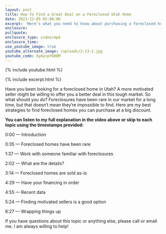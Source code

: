 ```yaml
---
layout: post
title: How To Find a Great Deal on a Foreclosed Utah Home
date: 2023-12-05 05:00:00
excerpt: 'Here’s what you need to know about purchasing a foreclosed home in Utah. '
enclosure:
pullquote:
enclosure_type: video/mp4
enclosure_time:
use_youtube_image: true
youtube_alternate_image: /uploads/2-13-2.jpg
youtube_code: XyAyvpY60OM
---
```

{% include youtube.html %}

{% include excerpt.html %}

Have you been looking for a foreclosed home in Utah? A more motivated seller might be willing to offer you a better deal in this tough market. So what should you do? Foreclosures have been rare in our market for a long time, but that doesn’t mean they’re impossible to find. Here are my best strategies to find foreclosed homes you can purchase at a big discount.&nbsp;

**You can listen to my full explanation in the video above or skip to each topic using the timestamps provided:**

0:00 — Introduction&nbsp;

0:35 — Foreclosed homes have been rare&nbsp;

1:37 — Work with someone familiar with foreclosures

2:02 — What are the details?&nbsp;

3:14 — Foreclosed homes are sold as-is

4:29 — Have your financing in order&nbsp;

4:55 — Recent data&nbsp;

5:24 — Finding motivated sellers is a good option&nbsp;

6:27 — Wrapping things up

If you have questions about this topic or anything else, please call or email me. I am always willing to help!